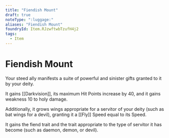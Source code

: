 ```yaml
---
title: "Fiendish Mount"
draft: true
noteType: ":luggage:"
aliases: "Fiendish Mount"
foundryId: Item.RJzwftwbTzufH4j2
tags:
  - Item
---
```


# Fiendish Mount

Your steed ally manifests a suite of powerful and sinister gifts granted to it by your deity.

It gains [[Darkvision]], its maximum Hit Points increase by 40, and it gains weakness 10 to holy damage.

Additionally, it grows wings appropriate for a servitor of your deity (such as bat wings for a devil), granting it a [[Fly]] Speed equal to its Speed.

It gains the fiend trait and the trait appropriate to the type of servitor it has become (such as daemon, demon, or devil).

